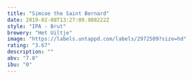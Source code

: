 ```yaml
---
title: "Simcoe the Saint Bernard"
date: 2019-02-08T13:27:09.988222Z
style: "IPA - Brut"
brewery: "Het Uiltje"
image: "https://labels.untappd.com/labels/2972509?size=hd"
rating: "3.67"
description: ""
abv: "7.0"
ibu: "0"
---
```

